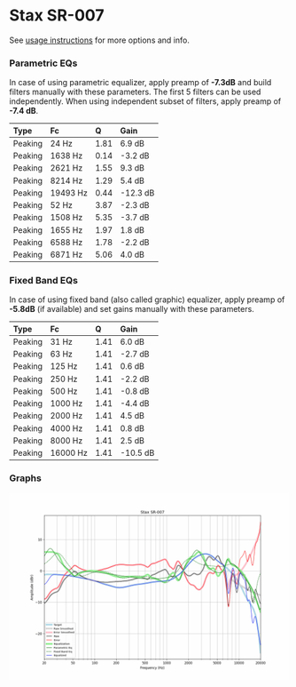 # Stax SR-007
See [usage instructions](https://github.com/jaakkopasanen/AutoEq#usage) for more options and info.

### Parametric EQs
In case of using parametric equalizer, apply preamp of **-7.3dB** and build filters manually
with these parameters. The first 5 filters can be used independently.
When using independent subset of filters, apply preamp of **-7.4 dB**.

| Type    | Fc       |    Q | Gain     |
|:--------|:---------|:-----|:---------|
| Peaking | 24 Hz    | 1.81 | 6.9 dB   |
| Peaking | 1638 Hz  | 0.14 | -3.2 dB  |
| Peaking | 2621 Hz  | 1.55 | 9.3 dB   |
| Peaking | 8214 Hz  | 1.29 | 5.4 dB   |
| Peaking | 19493 Hz | 0.44 | -12.3 dB |
| Peaking | 52 Hz    | 3.87 | -2.3 dB  |
| Peaking | 1508 Hz  | 5.35 | -3.7 dB  |
| Peaking | 1655 Hz  | 1.97 | 1.8 dB   |
| Peaking | 6588 Hz  | 1.78 | -2.2 dB  |
| Peaking | 6871 Hz  | 5.06 | 4.0 dB   |

### Fixed Band EQs
In case of using fixed band (also called graphic) equalizer, apply preamp of **-5.8dB**
(if available) and set gains manually with these parameters.

| Type    | Fc       |    Q | Gain     |
|:--------|:---------|:-----|:---------|
| Peaking | 31 Hz    | 1.41 | 6.0 dB   |
| Peaking | 63 Hz    | 1.41 | -2.7 dB  |
| Peaking | 125 Hz   | 1.41 | 0.6 dB   |
| Peaking | 250 Hz   | 1.41 | -2.2 dB  |
| Peaking | 500 Hz   | 1.41 | -0.8 dB  |
| Peaking | 1000 Hz  | 1.41 | -4.4 dB  |
| Peaking | 2000 Hz  | 1.41 | 4.5 dB   |
| Peaking | 4000 Hz  | 1.41 | 0.8 dB   |
| Peaking | 8000 Hz  | 1.41 | 2.5 dB   |
| Peaking | 16000 Hz | 1.41 | -10.5 dB |

### Graphs
![](./Stax%20SR-007.png)